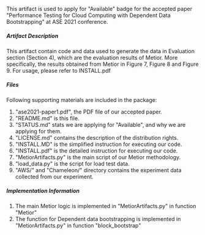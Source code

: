 This artifact is used to apply for &quot;Available&quot; badge for the accepted paper &quot;Performance Testing for Cloud Computing with Dependent Data Bootstrapping&quot; at ASE 2021 conference.

##### Artifact Description
This artifact contain code and data used to generate the data in Evaluation section (Section 4), which are the evaluation results of Metior. More specifically, the results obtained from Metior in Figure 7, Figure 8 and Figure 9. For usage, please refer to INSTALL.pdf

##### Files
Following supporting materials are included in the package:

1. &quot;ase2021-paper1.pdf&quot;, the PDF file of our accepted paper.
2. &quot;README.md&quot; is this file.
3. &quot;STATUS.md&quot; stats we are applying for &quot;Available&quot;, and why we are applying for them.
4. &quot;LICENSE.md&quot; contains the description of the distribution rights.
5. &quot;INSTALL.MD&quot; is the simplified instruction for executing our code.
6. &quot;INSTALL.pdf&quot; is the detailed instruction for executing our code.
7. &quot;MetiorArtifacts.py&quot; is the main script of our Metior methodology.
8. &quot;load_data.py&quot; is the script for load test data.
9. &quot;AWS/&quot; and &quot;Chameleon/&quot; directory contains the experiment data collected from our experiment.



##### Implementation Information
1. The main Metior logic is implemented in &quot;MetiorArtifacts.py&quot; in function &quot;Metior&quot;
2. The function for Dependent data bootstrapping is implemented in &quot;MetiorArtifacts.py&quot; in function &quot;block_bootstrap&quot; 

